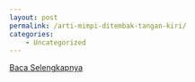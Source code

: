 ```yaml
---
layout: post
permalink: /arti-mimpi-ditembak-tangan-kiri/
categories:
    - Uncategorized
---
```


[Baca Selengkapnya](/10)